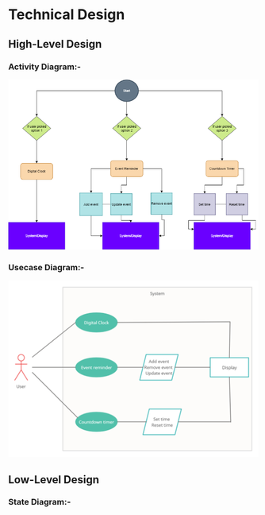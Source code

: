 # Technical Design

## High-Level Design

### Activity Diagram:-

![Activity Diagram](/2_Design/activitydiagram.png)

### Usecase Diagram:-

![Usecase Diagram](/2_Design/usecasediagram.png)

## Low-Level Design

### State Diagram:-



